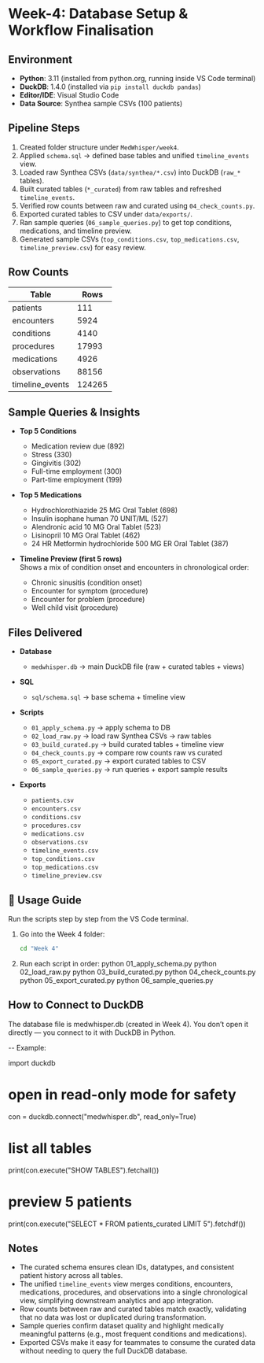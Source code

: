 # Week-4: Database Setup & Workflow Finalisation

## Environment
- **Python**: 3.11 (installed from python.org, running inside VS Code terminal)  
- **DuckDB**: 1.4.0 (installed via `pip install duckdb pandas`)  
- **Editor/IDE**: Visual Studio Code  
- **Data Source**: Synthea sample CSVs (100 patients) 

## Pipeline Steps
1. Created folder structure under `MedWhisper/week4`.  
2. Applied `schema.sql` → defined base tables and unified `timeline_events` view.  
3. Loaded raw Synthea CSVs (`data/synthea/*.csv`) into DuckDB (`raw_*` tables).  
4. Built curated tables (`*_curated`) from raw tables and refreshed `timeline_events`.  
5. Verified row counts between raw and curated using `04_check_counts.py`.  
6. Exported curated tables to CSV under `data/exports/`.  
7. Ran sample queries (`06_sample_queries.py`) to get top conditions, medications, and timeline preview.  
8. Generated sample CSVs (`top_conditions.csv`, `top_medications.csv`, `timeline_preview.csv`) for easy review.  

## Row Counts
| Table            | Rows   |
|------------------|--------|
| patients         | 111    |
| encounters       | 5924   |
| conditions       | 4140   |
| procedures       | 17993  |
| medications      | 4926   |
| observations     | 88156  |
| timeline_events  | 124265 |


## Sample Queries & Insights
- **Top 5 Conditions**
  - Medication review due (892)  
  - Stress (330)  
  - Gingivitis (302)  
  - Full-time employment (300)  
  - Part-time employment (199)  

- **Top 5 Medications**
  - Hydrochlorothiazide 25 MG Oral Tablet (698)  
  - Insulin isophane human 70 UNIT/ML (527)  
  - Alendronic acid 10 MG Oral Tablet (523)  
  - Lisinopril 10 MG Oral Tablet (462)  
  - 24 HR Metformin hydrochloride 500 MG ER Oral Tablet (387)  

- **Timeline Preview (first 5 rows)**  
  Shows a mix of condition onset and encounters in chronological order:  
  - Chronic sinusitis (condition onset)  
  - Encounter for symptom (procedure)  
  - Encounter for problem (procedure)  
  - Well child visit (procedure)  

## Files Delivered
- **Database**
  - `medwhisper.db` → main DuckDB file (raw + curated tables + views)

- **SQL**
  - `sql/schema.sql` → base schema + timeline view

- **Scripts**
  - `01_apply_schema.py` → apply schema to DB  
  - `02_load_raw.py` → load raw Synthea CSVs → raw tables  
  - `03_build_curated.py` → build curated tables + timeline view  
  - `04_check_counts.py` → compare row counts raw vs curated  
  - `05_export_curated.py` → export curated tables to CSV  
  - `06_sample_queries.py` → run queries + export sample results  

- **Exports**
  - `patients.csv`  
  - `encounters.csv`  
  - `conditions.csv`  
  - `procedures.csv`  
  - `medications.csv`  
  - `observations.csv`  
  - `timeline_events.csv`  
  - `top_conditions.csv`  
  - `top_medications.csv`  
  - `timeline_preview.csv`  

## 📖 Usage Guide

Run the scripts step by step from the VS Code terminal.

1. Go into the Week 4 folder:
   ```bash
   cd "Week 4"
2. Run each script in order:
    python 01_apply_schema.py
    python 02_load_raw.py
    python 03_build_curated.py
    python 04_check_counts.py
    python 05_export_curated.py
    python 06_sample_queries.py

## How to Connect to DuckDB

The database file is medwhisper.db (created in Week 4).
You don’t open it directly — you connect to it with DuckDB in Python.

-- Example: 

import duckdb

# open in read-only mode for safety
con = duckdb.connect("medwhisper.db", read_only=True)

# list all tables
print(con.execute("SHOW TABLES").fetchall())

# preview 5 patients
print(con.execute("SELECT * FROM patients_curated LIMIT 5").fetchdf())



## Notes
- The curated schema ensures clean IDs, datatypes, and consistent patient history across all tables.  
- The unified `timeline_events` view merges conditions, encounters, medications, procedures, and observations into a single chronological view, simplifying downstream analytics and app integration.  
- Row counts between raw and curated tables match exactly, validating that no data was lost or duplicated during transformation.  
- Sample queries confirm dataset quality and highlight medically meaningful patterns (e.g., most frequent conditions and medications).  
- Exported CSVs make it easy for teammates to consume the curated data without needing to query the full DuckDB database.  
